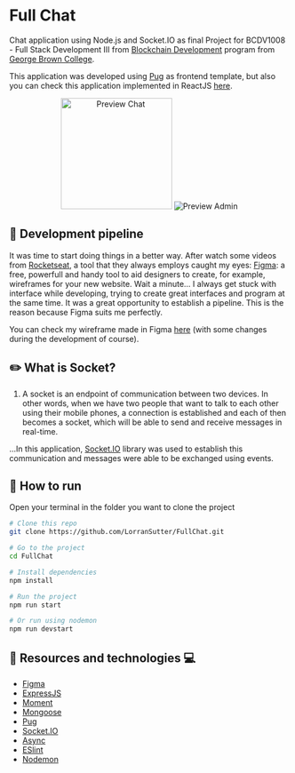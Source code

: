 # Full Chat

Chat application using Node.js and Socket.IO as final Project for BCDV1008 - Full Stack Development III from [Blockchain Development](https://www.georgebrown.ca/programs/blockchain-development-program-t175/) program from [George Brown College](https://www.georgebrown.ca).

This application was developed using [Pug](https://pugjs.org/api/getting-started.html) as frontend template, but also you can check this application implemented in ReactJS [here](https://github.com/LorranSutter/BCDV1017-FinalProject).

<div align="center">

<img src="../assets/preview.gif?raw=true" alt="Preview Chat" height=200/>

<img src="https://res.cloudinary.com/lorransutter/image/upload/v1588973266/FullChat_admin.gif" alt="Preview Admin">

</div>

## :straight_ruler: Development pipeline

It was time to start doing things in a better way. After watch some videos from [Rocketseat](https://www.youtube.com/channel/UCSfwM5u0Kce6Cce8_S72olg/featured), a tool that they always employs caught my eyes: [Figma](https://www.figma.com/): a free, powerfull and handy tool to aid designers to create, for example, wireframes for your new website. Wait a minute... I always get stuck with interface while developing, trying to create great interfaces and program at the same time. It was a great opportunity to establish a pipeline. This is the reason because Figma suits me perfectly.

You can check my wireframe made in Figma [here](https://www.figma.com/file/vnNwlNAq3iDuazxRo2eULX/Full-Chat?node-id=0%3A1) (with some changes during the development of course).

## :pencil2: What is Socket?

1. A socket is an endpoint of communication between two devices. In other words, when we have two people that want to talk to each other using their mobile phones, a connection is established and each of then becomes a socket, which will be able to send and receive messages in real-time.

...In this application, [Socket.IO](https://socket.io/) library was used to establish this communication and messages were able to be exchanged using events.

## :runner: How to run

Open your terminal in the folder you want to clone the project

```bash
# Clone this repo
git clone https://github.com/LorranSutter/FullChat.git

# Go to the project
cd FullChat

# Install dependencies
npm install

# Run the project
npm run start

# Or run using nodemon
npm run devstart
```

## :book: Resources and technologies :computer:

- [Figma](https://www.figma.com/)
- [ExpressJS](http://expressjs.com/)
- [Moment](https://momentjs.com/)
- [Mongoose](https://mongoosejs.com/)
- [Pug](https://pugjs.org/api/getting-started.html)
- [Socket.IO](https://socket.io/)
- [Async](https://caolan.github.io/async/v3/)
- [ESlint](https://eslint.org/)
- [Nodemon](https://www.npmjs.com/package/nodemon)
